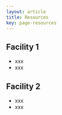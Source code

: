 ```yaml
---
layout: article
title: Resources
key: page-resources
---
```


## Facility 1

- xxx
- xxx

## Facility 2

- xxx
- xxx